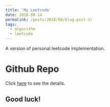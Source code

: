 ```yaml
---
title: 'My Leetcode'
date: 2018-08-14
permalink: /posts/2018/08/blog-post-2/
tags:
  - algorithm
  - leetcode
---
```


A version of personal leetcode implementation.

Github Repo
======
Click <a href="https://github.com/geshijoker/Ge_Leetcode">here</a> to see the details.

Good luck!
------